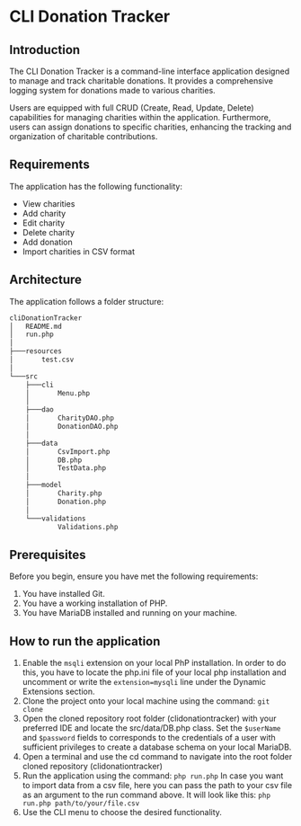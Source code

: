 # CLI Donation Tracker

## Introduction

The CLI Donation Tracker is a command-line interface application designed to manage and track charitable donations. It provides a comprehensive logging system for donations made to various charities.

Users are equipped with full CRUD (Create, Read, Update, Delete) capabilities for managing charities within the application. Furthermore, users can assign donations to specific charities, enhancing the tracking and organization of charitable contributions.

## Requirements

The application has the following functionality:
- View charities
- Add charity
- Edit charity
- Delete charity
- Add donation
- Import charities in CSV format

## Architecture

The application follows a folder structure:
```bash
cliDonationTracker
│   README.md
│   run.php
│
├───resources
│       test.csv
│
└───src
    ├───cli
    │       Menu.php
    │
    ├───dao
    │       CharityDAO.php
    │       DonationDAO.php
    │
    ├───data
    │       CsvImport.php
    │       DB.php
    │       TestData.php
    │       
    ├───model
    │       Charity.php
    │       Donation.php
    │
    └───validations
            Validations.php
```

## Prerequisites

Before you begin, ensure you have met the following requirements:

1. You have installed Git. 
2. You have a working installation of PHP.
3. You have MariaDB installed and running on your machine.

## How to run the application

1. Enable the `msqli` extension on your local PhP installation. In order to do this,
you have to locate the php.ini file of your local php installation and uncomment or write the `extension=mysqli` line under the Dynamic Extensions section.
2. Clone the project onto your local machine using the command:
`git clone `
3. Open the cloned repository root folder (clidonationtracker) with your preferred IDE and locate the src/data/DB.php class. Set the `$userName` and `$password` fields to corresponds to the credentials of a user with sufficient privileges to create a database schema on your local MariaDB.
4. Open a terminal and use the cd command to navigate into the root folder cloned repository (clidonationtracker)
6. Run the application using the command:
`php run.php`
In case you want to import data from a csv file, here you can pass the path to your csv file as an argument to the run command above. It will look like this:
`php run.php path/to/your/file.csv`
7. Use the CLI menu to choose the desired functionality.
